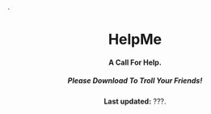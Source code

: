 .
    <h1 align="center">HelpMe</h1>
    <h4 align="center">A Call For Help.</h4>
    <h5 align="center">Please Download To Troll Your Friends!</h5>
    <p align="center">
        <strong>Last updated:</strong> ???.<br>
